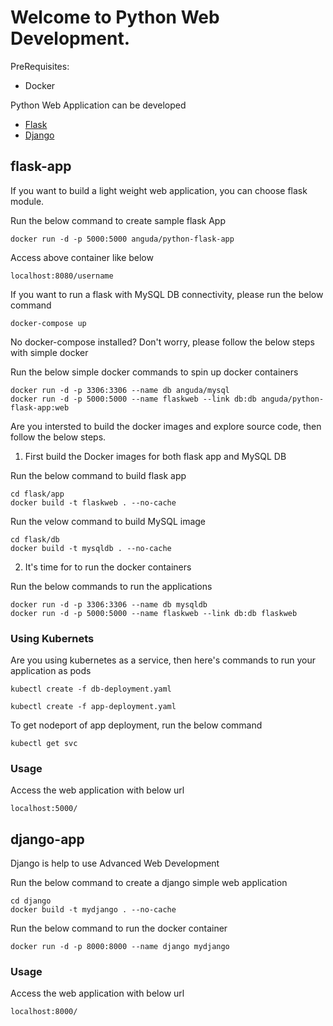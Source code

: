 # Welcome to Python Web Development.

PreRequisites:
- Docker

Python Web Application can be developed 
- [Flask](#flask-app)
- [Django](#django-app)

## flask-app
If you want to build a light weight web application, you can choose flask module. 

Run the below command to create sample flask App

```
docker run -d -p 5000:5000 anguda/python-flask-app
```

Access above container like below 
```
localhost:8080/username
```

If you want to run a flask with MySQL DB connectivity, please run the below command
```
docker-compose up
```

No docker-compose installed? Don't worry, please follow the below steps with simple docker 

Run the below simple docker commands to spin up docker containers
```
docker run -d -p 3306:3306 --name db anguda/mysql
docker run -d -p 5000:5000 --name flaskweb --link db:db anguda/python-flask-app:web
```

Are you intersted to build the docker images and explore source code, then follow the below steps.

1. First build the Docker images for both flask app and MySQL DB

Run the below command to build flask app
```
cd flask/app
docker build -t flaskweb . --no-cache
```
Run the velow command to build MySQL image
```
cd flask/db
docker build -t mysqldb . --no-cache
```
2. It's time for to run the docker containers

Run the below commands to run the applications
```
docker run -d -p 3306:3306 --name db mysqldb
docker run -d -p 5000:5000 --name flaskweb --link db:db flaskweb
```

### Using Kubernets
Are you using kubernetes as a service, then here's commands to run your application as pods

```
kubectl create -f db-deployment.yaml

kubectl create -f app-deployment.yaml
```

To get nodeport of app deployment, run the below command 

```
kubectl get svc
```

### Usage

Access the web application with below url
```
localhost:5000/
```

## django-app
Django is help to use Advanced Web Development

Run the below command to create a django simple web application

```
cd django
docker build -t mydjango . --no-cache
```

Run the below command to run the docker container

```
docker run -d -p 8000:8000 --name django mydjango
```

### Usage

Access the web application with below url
```
localhost:8000/
```
